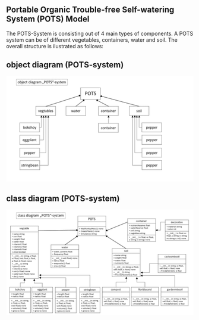 ## **P**ortable **O**rganic **T**rouble-free **S**elf-watering System (**POTS**) Model
The POTS-System is consisting out of 4 main types of components. A POTS system can be of different vegetables, containers, water and soil. The overall structure is ilustrated as follows:

## object diagram (POTS-system)
![object_diagram](../../images/object_diagram.PNG)

## class diagram (POTS-system)
![class_diagram](../../images/class_diagram.PNG)
